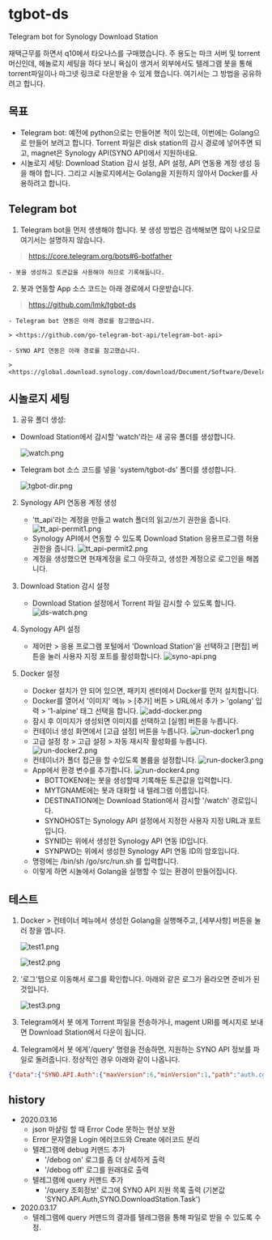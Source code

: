 # tgbot-ds

Telegram bot for Synology Download Station

재택근무를 하면서 q10에서 타오나스를 구매했습니다.
주 용도는 마크 서버 및 torrent 머신인데, 헤놀로지 세팅을 하다 보니 욕심이 생겨서
외부에서도 텔레그램 봇을 통해 torrent파일이나 마그넷 링크로 다운받을 수 있게 했습니다.
여기서는 그 방법을 공유하려고 합니다.

## 목표

- Telegram bot: 예전에 python으로는 만들어본 적이 있는데, 이번에는 Golang으로 만들어 보려고 합니다. Torrent 파일은 disk station의 감시 경로에 넣어주면 되고, magnet은 Synology API(SYNO API)에서 지원하네요.
- 시놀로지 세팅: Download Station 감시 설정, API 설정, API 연동용 계정 생성 등을 해야 합니다. 그리고 시놀로지에서는 Golang을 지원하지 않아서 Docker를 사용하려고 합니다.

## Telegram bot

1. Telegram bot을 먼저 생생해야 합니다. 봇 생성 방법은 검색해보면 많이 나오므로 여기서는 설명하지 않습니다.

  > <https://core.telegram.org/bots#6-botfather>

    - 봇을 생성하고 토큰값을 사용해야 하므로 기록해둡니다.

2. 봇과 연동할 App 소스 코드는 아래 경로에서 다운받습니다.

  > <https://github.com/lmk/tgbot-ds>

    - Telegram bot 연동은 아래 경로를 참고했습니다.

    > <https://github.com/go-telegram-bot-api/telegram-bot-api>

    - SYNO API 연동은 아래 경로를 참고했습니다.

    > <https://global.download.synology.com/download/Document/Software/DeveloperGuide/Package/DownloadStation/All/enu/Synology_Download_Station_Web_API.pdf>

## 시놀로지 세팅

1. 공유 폴더 생성:

- Download Station에서 감시할 'watch'라는 새 공유 폴더를 생성합니다.

    ![watch.png](images/watch.png)

- Telegram bot 소스 코드를 넣을 'system/tgbot-ds' 폴더를 생성합니다.

    ![tgbot-dir.png](images/tgbot-dir.png)

2. Synology API 연동용 계정 생성

    - 'tt_api'라는 계정을 만들고 watch 폴더의 읽고/쓰기 권한을 줍니다.
    ![tt_api-permit1.png](images/tt_api-permit1.png)
    - Synology API에서 연동할 수 있도록 Download Station 응용프로그램 허용 권한을 줍니다.
    ![tt_api-permit2.png](images/tt_api-permit2.png)
    - 계정을 생성했으면 현재계정을 로그 아웃하고, 생성한 계정으로 로그인을 해봅니다.

3. Download Station 감시 설정

    - Download Station 설정에서 Torrent 파일 감시할 수 있도록 합니다.
    ![ds-watch.png](images/ds-watch.png)

4. Synology API 설정

    - 제어판 > 응용 프로그램 포털에서 'Download Station'을 선택하고 [편집] 버튼을 눌러 사용자 지정 포트를 활성화합니다.
    ![syno-api.png](images/syno-api.png)

5. Docker 설정

    - Docker 설치가 안 되어 있으면, 패키지 센터에서 Docker를 먼저 설치합니다.
    - Docker를 열어서 '이미지' 메뉴 > [추가] 버튼 > URL에서 추가 > 'golang' 입력 > '1-alpine' 태그 선택을 합니다.
    ![add-docker.png](images/add-docker.png)
    - 잠시 후 이미지가 생성되면 이미지를 선택하고 [실행] 버튼을 누릅니다.
    - 컨테이너 생성 화면에서 [고급 설정] 버튼을 누릅니다.
    ![run-docker1.png](images/run-docker1.png)
    - 고급 설정 창 > 고급 설정 > 자동 재시작 활성화를 누릅니다.
    ![run-docker2.png](images/run-docker2.png)
    - 컨테이너가 폴더 접근을 할 수있도록 볼륨을 설정합니다.
     ![run-docker3.png](images/run-docker3.png)
    - App에서 환경 변수를 추가합니다.
     ![run-docker4.png](images/run-docker4.png)
        - BOTTOKEN에는 봇을 생성할때 기록해둔 토큰값을 입력합니다.
        - MYTGNAME에는 봇과 대화할 내 텔레그램 이름입니다.
        - DESTINATION에는 Download Station에서 감시할 '/watch' 경로입니다.
        - SYNOHOST는 Synology API 설정에서 지정한 사용자 지정 URL과 포트입니다.
        - SYNID는 위에서 생성한 Synology API 연동 ID입니다.
        - SYNPWD는 위에서 생성한 Synology API 연동 ID의 암호입니다.
    - 명령에는 /bin/sh /go/src/run.sh 를 입력합니다.
    - 이렇게 하면 시놀에서 Golang을 실행할 수 있는 환경이 만들어집니다.

## 테스트

1. Docker > 컨테이너 메뉴에서 생성한 Golang을 실행해주고, [세부사항] 버튼을 눌러 창을 엽니다.

   ![test1.png](images/test1.png)

   ![test2.png](images/test2.png)

2. '로그'탭으로 이동해서 로그를 확인합니다. 아래와 같은 로그가 올라오면 준비가 된 것입니다.

   ![test3.png](images/test3.png)

3. Telegram에서 봇 에게 Torrent 파일을 전송하거나, magent URI를 메시지로 보내면 Download Station에서 다운이 됩니다.

4. Telegram에서 봇 에게'/query' 명령을 전송하면, 지원하는 SYNO API 정보를 파일로 돌려줍니다. 정상적인 경우 아래와 같이 나옵니다.

```json
{"data":{"SYNO.API.Auth":{"maxVersion":6,"minVersion":1,"path":"auth.cgi"},"SYNO.DownloadStation.Task":{"maxVersion":3,"minVersion":1,"path":"DownloadStation/task.cgi"}},"success":true}
```

## history

- 2020.03.16
  - json 마샬링 할 때 Error Code 못하는 현상 보완
  - Error 문자열을 Login 에러코드와 Create 에러코드 분리
  - 텔레그램에 debug 커맨드 추가
    - '/debog on' 로그를 좀 더 상세하게 출력
    - '/debog off' 로그를 원래대로 출력
  - 텔레그램에 query 커맨드 추가
    - '/query 조회정보' 로그에 SYNO API 지원 목록 출력 (기본값 'SYNO.API.Auth,SYNO.DownloadStation.Task')
- 2020.03.17
  - 텔레그램에 query 커맨드의 결과를 텔레그램을 통해 파일로 받을 수 있도록 수정.